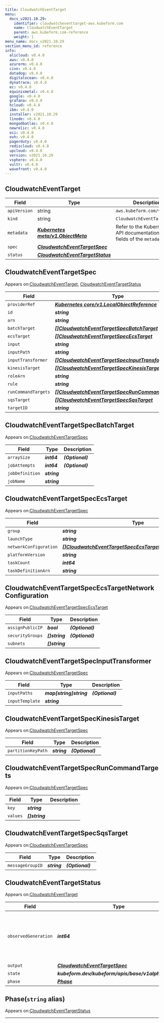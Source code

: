 ```yaml
---
title: CloudwatchEventTarget
menu:
  docs_v2021.10.29:
    identifier: cloudwatcheventtarget-aws.kubeform.com
    name: CloudwatchEventTarget
    parent: aws.kubeform.com-reference
    weight: 1
menu_name: docs_v2021.10.29
section_menu_id: reference
info:
  alicloud: v0.4.0
  aws: v0.4.0
  azurerm: v0.4.0
  civo: v0.4.0
  datadog: v0.4.0
  digitalocean: v0.4.0
  dynatrace: v0.4.0
  ec: v0.4.0
  equinixmetal: v0.4.0
  google: v0.4.0
  grafana: v0.4.0
  hcloud: v0.4.0
  ibm: v0.4.0
  installer: v2021.10.29
  linode: v0.4.0
  mongodbatlas: v0.4.0
  newrelic: v0.4.0
  oci: v0.4.0
  ovh: v0.4.0
  pagerduty: v0.4.0
  rediscloud: v0.4.0
  upcloud: v0.4.0
  version: v2021.10.29
  vsphere: v0.4.0
  vultr: v0.4.0
  wavefront: v0.4.0
---
```


## CloudwatchEventTarget
| Field | Type | Description |
| ------ | ----- | ----------- |
| `apiVersion` | string | `aws.kubeform.com/v1alpha1` |
|    `kind` | string | `CloudwatchEventTarget` |
| `metadata` | ***[Kubernetes meta/v1.ObjectMeta](https://v1-18.docs.kubernetes.io/docs/reference/generated/kubernetes-api/v1.18/#objectmeta-v1-meta)***|Refer to the Kubernetes API documentation for the fields of the `metadata` field.|
| `spec` | ***[CloudwatchEventTargetSpec](#cloudwatcheventtargetspec)***||
| `status` | ***[CloudwatchEventTargetStatus](#cloudwatcheventtargetstatus)***||
## CloudwatchEventTargetSpec

Appears on:[CloudwatchEventTarget](#cloudwatcheventtarget), [CloudwatchEventTargetStatus](#cloudwatcheventtargetstatus)

| Field | Type | Description |
| ------ | ----- | ----------- |
| `providerRef` | ***[Kubernetes core/v1.LocalObjectReference](https://v1-18.docs.kubernetes.io/docs/reference/generated/kubernetes-api/v1.18/#localobjectreference-v1-core)***||
| `id` | ***string***||
| `arn` | ***string***||
| `batchTarget` | ***[[]CloudwatchEventTargetSpecBatchTarget](#cloudwatcheventtargetspecbatchtarget)***| ***(Optional)*** |
| `ecsTarget` | ***[[]CloudwatchEventTargetSpecEcsTarget](#cloudwatcheventtargetspececstarget)***| ***(Optional)*** |
| `input` | ***string***| ***(Optional)*** |
| `inputPath` | ***string***| ***(Optional)*** |
| `inputTransformer` | ***[[]CloudwatchEventTargetSpecInputTransformer](#cloudwatcheventtargetspecinputtransformer)***| ***(Optional)*** |
| `kinesisTarget` | ***[[]CloudwatchEventTargetSpecKinesisTarget](#cloudwatcheventtargetspeckinesistarget)***| ***(Optional)*** |
| `roleArn` | ***string***| ***(Optional)*** |
| `rule` | ***string***||
| `runCommandTargets` | ***[[]CloudwatchEventTargetSpecRunCommandTargets](#cloudwatcheventtargetspecruncommandtargets)***| ***(Optional)*** |
| `sqsTarget` | ***[[]CloudwatchEventTargetSpecSqsTarget](#cloudwatcheventtargetspecsqstarget)***| ***(Optional)*** |
| `targetID` | ***string***| ***(Optional)*** |
## CloudwatchEventTargetSpecBatchTarget

Appears on:[CloudwatchEventTargetSpec](#cloudwatcheventtargetspec)

| Field | Type | Description |
| ------ | ----- | ----------- |
| `arraySize` | ***int64***| ***(Optional)*** |
| `jobAttempts` | ***int64***| ***(Optional)*** |
| `jobDefinition` | ***string***||
| `jobName` | ***string***||
## CloudwatchEventTargetSpecEcsTarget

Appears on:[CloudwatchEventTargetSpec](#cloudwatcheventtargetspec)

| Field | Type | Description |
| ------ | ----- | ----------- |
| `group` | ***string***| ***(Optional)*** |
| `launchType` | ***string***| ***(Optional)*** |
| `networkConfiguration` | ***[[]CloudwatchEventTargetSpecEcsTargetNetworkConfiguration](#cloudwatcheventtargetspececstargetnetworkconfiguration)***| ***(Optional)*** |
| `platformVersion` | ***string***| ***(Optional)*** |
| `taskCount` | ***int64***| ***(Optional)*** |
| `taskDefinitionArn` | ***string***||
## CloudwatchEventTargetSpecEcsTargetNetworkConfiguration

Appears on:[CloudwatchEventTargetSpecEcsTarget](#cloudwatcheventtargetspececstarget)

| Field | Type | Description |
| ------ | ----- | ----------- |
| `assignPublicIP` | ***bool***| ***(Optional)*** |
| `securityGroups` | ***[]string***| ***(Optional)*** |
| `subnets` | ***[]string***||
## CloudwatchEventTargetSpecInputTransformer

Appears on:[CloudwatchEventTargetSpec](#cloudwatcheventtargetspec)

| Field | Type | Description |
| ------ | ----- | ----------- |
| `inputPaths` | ***map[string]string***| ***(Optional)*** |
| `inputTemplate` | ***string***||
## CloudwatchEventTargetSpecKinesisTarget

Appears on:[CloudwatchEventTargetSpec](#cloudwatcheventtargetspec)

| Field | Type | Description |
| ------ | ----- | ----------- |
| `partitionKeyPath` | ***string***| ***(Optional)*** |
## CloudwatchEventTargetSpecRunCommandTargets

Appears on:[CloudwatchEventTargetSpec](#cloudwatcheventtargetspec)

| Field | Type | Description |
| ------ | ----- | ----------- |
| `key` | ***string***||
| `values` | ***[]string***||
## CloudwatchEventTargetSpecSqsTarget

Appears on:[CloudwatchEventTargetSpec](#cloudwatcheventtargetspec)

| Field | Type | Description |
| ------ | ----- | ----------- |
| `messageGroupID` | ***string***| ***(Optional)*** |
## CloudwatchEventTargetStatus

Appears on:[CloudwatchEventTarget](#cloudwatcheventtarget)

| Field | Type | Description |
| ------ | ----- | ----------- |
| `observedGeneration` | ***int64***| ***(Optional)*** Resource generation, which is updated on mutation by the API Server.|
| `output` | ***[CloudwatchEventTargetSpec](#cloudwatcheventtargetspec)***| ***(Optional)*** |
| `state` | ***kubeform.dev/kubeform/apis/base/v1alpha1.State***| ***(Optional)*** |
| `phase` | ***[Phase](#phase)***| ***(Optional)*** |
## Phase(`string` alias)

Appears on:[CloudwatchEventTargetStatus](#cloudwatcheventtargetstatus)

---
